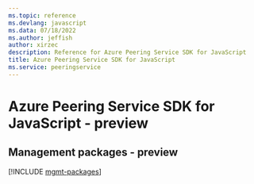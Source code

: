 ```yaml
---
ms.topic: reference
ms.devlang: javascript
ms.data: 07/18/2022
ms.author: jeffish
author: xirzec
description: Reference for Azure Peering Service SDK for JavaScript
title: Azure Peering Service SDK for JavaScript
ms.service: peeringservice
---
```

# Azure Peering Service SDK for JavaScript - preview

## Management packages - preview
[!INCLUDE [mgmt-packages](peering-service-mgmt-index.md)]
